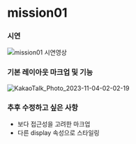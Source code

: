 # mission01

### 시연

![mission01 시연영상](https://github.com/jio-ping/home-work/assets/134420660/d79f5ed1-4d85-4c1e-8a61-e044b068a819)

### 기본 레이아웃 마크업 및 기능

![KakaoTalk_Photo_2023-11-04-02-02-19](https://github.com/jio-ping/home-work/assets/134420660/4e8cd09f-e24b-40fd-9559-42fccb9a594b)

### 추후 수정하고 싶은 사항

- 보다 접근성을 고려한 마크업
- 다른 display 속성으로 스타일링
